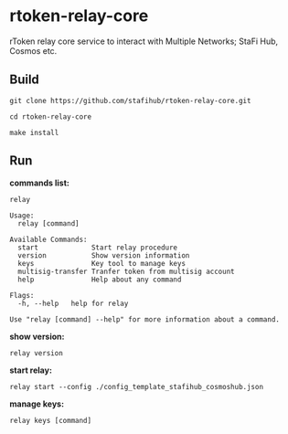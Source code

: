 # rtoken-relay-core

rToken relay core service to interact with Multiple Networks; StaFi Hub, Cosmos etc.

## Build

```
git clone https://github.com/stafihub/rtoken-relay-core.git

cd rtoken-relay-core

make install

```

## Run 

**commands list:**
```
relay

Usage:
  relay [command]

Available Commands:
  start             Start relay procedure
  version           Show version information
  keys              Key tool to manage keys
  multisig-transfer Tranfer token from multisig account
  help              Help about any command

Flags:
  -h, --help   help for relay

Use "relay [command] --help" for more information about a command.
```

**show version:**

```shell
relay version
```

**start relay:**

```
relay start --config ./config_template_stafihub_cosmoshub.json
```

**manage keys:**

```shell
relay keys [command]
```